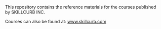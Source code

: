 This repository contains the reference materials for the courses published by SKILLCURB INC.

Courses can also be found at:
www.skillcurb.com
